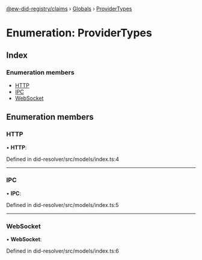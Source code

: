 [@ew-did-registry/claims](../README.md) › [Globals](../globals.md) › [ProviderTypes](providertypes.md)

# Enumeration: ProviderTypes

## Index

### Enumeration members

* [HTTP](providertypes.md#http)
* [IPC](providertypes.md#ipc)
* [WebSocket](providertypes.md#websocket)

## Enumeration members

###  HTTP

• **HTTP**:

Defined in did-resolver/src/models/index.ts:4

___

###  IPC

• **IPC**:

Defined in did-resolver/src/models/index.ts:5

___

###  WebSocket

• **WebSocket**:

Defined in did-resolver/src/models/index.ts:6
